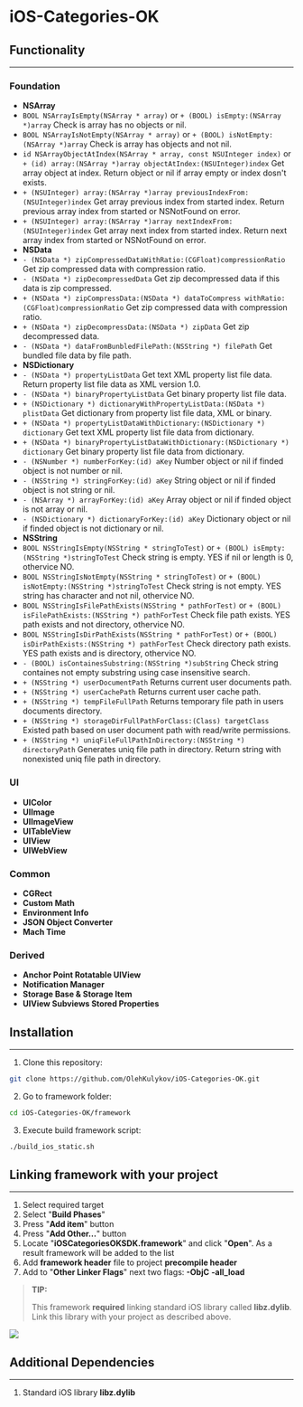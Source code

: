 # iOS-Categories-OK


## Functionality
----------------
### Foundation
* **NSArray**
 * ```BOOL NSArrayIsEmpty(NSArray * array)``` or ```+ (BOOL) isEmpty:(NSArray *)array``` Check is array has no objects or nil.
 * ```BOOL NSArrayIsNotEmpty(NSArray * array)``` or ```+ (BOOL) isNotEmpty:(NSArray *)array``` Check is array has objects and not nil.
 * ```id NSArrayObjectAtIndex(NSArray * array, const NSUInteger index)``` or ```+ (id) array:(NSArray *)array objectAtIndex:(NSUInteger)index``` Get array object at index. Return object or nil if array empty or index dosn't exists.
 * ```+ (NSUInteger) array:(NSArray *)array previousIndexFrom:(NSUInteger)index``` Get array previous index from started index. Return previous array index from started or NSNotFound on error.
 * ```+ (NSUInteger) array:(NSArray *)array nextIndexFrom:(NSUInteger)index``` Get array next index from started index. Return next array index from started or NSNotFound on error.
* **NSData**
 * ```- (NSData *) zipCompressedDataWithRatio:(CGFloat)compressionRatio``` Get zip compressed data with compression ratio.
 * ```- (NSData *) zipDecompressedData``` Get zip decompressed data if this data is zip compressed.
 * ```+ (NSData *) zipCompressData:(NSData *) dataToCompress withRatio:(CGFloat)compressionRatio``` Get zip compressed data with compression ratio.
 * ```+ (NSData *) zipDecompressData:(NSData *) zipData``` Get zip decompressed data.
 * ```- (NSData *) dataFromBunbledFilePath:(NSString *) filePath``` Get bundled file data by file path.
* **NSDictionary**
 * ```- (NSData *) propertyListData``` Get text XML property list file data. Return property list file data as XML version 1.0.
 * ```- (NSData *) binaryPropertyListData``` Get binary property list file data.
 * ```+ (NSDictionary *) dictionaryWithPropertyListData:(NSData *) plistData``` Get dictionary from property list file data, XML or binary.
 * ```+ (NSData *) propertyListDataWithDictionary:(NSDictionary *) dictionary``` Get text XML property list file data from dictionary.
 * ```+ (NSData *) binaryPropertyListDataWithDictionary:(NSDictionary *) dictionary``` Get binary property list file data from dictionary.
 * ```- (NSNumber *) numberForKey:(id) aKey```  Number object or nil if finded object is not number or nil.
 * ```- (NSString *) stringForKey:(id) aKey``` String object or nil if finded object is not string or nil.
 * ```- (NSArray *) arrayForKey:(id) aKey``` Array object or nil if finded object is not array or nil.
 * ```- (NSDictionary *) dictionaryForKey:(id) aKey``` Dictionary object or nil if finded object is not dictionary or nil.
* **NSString**
 * ```BOOL NSStringIsEmpty(NSString * stringToTest)``` or ```+ (BOOL) isEmpty:(NSString *)stringToTest``` Check string is empty. YES if nil or length is 0, othervice NO.
 * ```BOOL NSStringIsNotEmpty(NSString * stringToTest)``` or ```+ (BOOL) isNotEmpty:(NSString *)stringToTest``` Check string is not empty. YES string has character and not nil, othervice NO.
 * ```BOOL NSStringIsFilePathExists(NSString * pathForTest)``` or ```+ (BOOL) isFilePathExists:(NSString *) pathForTest``` Check file path exists. YES path exists and not directory, othervice NO.
 * ```BOOL NSStringIsDirPathExists(NSString * pathForTest)``` or ```+ (BOOL) isDirPathExists:(NSString *) pathForTest``` Check directory path exists. YES path exists and is directory, othervice NO.
 * ```- (BOOL) isContainesSubstring:(NSString *)subString``` Check string containes not empty substring using case insensitive search. 
 * ```+ (NSString *) userDocumentPath``` Returns current user documents path.
 * ```+ (NSString *) userCachePath``` Returns current user cache path.
 * ```+ (NSString *) tempFileFullPath``` Returns temporary file path in users documents directory.
 * ```+ (NSString *) storageDirFullPathForClass:(Class) targetClass``` Existed path based on user document path with read/write permissions. 
 * ```+ (NSString *) uniqFileFullPathInDirectory:(NSString *) directoryPath``` Generates uniq file path in directory. Return string with nonexisted uniq file path in directory.
### UI
* **UIColor**
* **UIImage**
* **UIImageView**
* **UITableView**
* **UIView**
* **UIWebView**
### Common
* **CGRect**
* **Custom Math**
* **Environment Info**
* **JSON Object Converter**
* **Mach Time**
### Derived
* **Anchor Point Rotatable UIView**
* **Notification Manager**
* **Storage Base & Storage Item**
* **UIView Subviews Stored Properties**


## Installation
---------------
1. Clone this repository:
```sh
git clone https://github.com/OlehKulykov/iOS-Categories-OK.git
```
2. Go to framework folder:
```sh
cd iOS-Categories-OK/framework
```
3. Execute build framework script:
```sh
./build_ios_static.sh
```


## Linking framework with your project
--------------------------------------
1. Select required target
2. Select "**Build Phases**"
3. Press "**Add item**" button
4. Press "**Add Other...**" button
5. Locate "**iOSCategoriesOKSDK.framework**" and click "**Open**". As a result framework will be added to the list
6. Add **framework header** file to project **precompile header**
7. Add to "**Other Linker Flags**" next two flags: **-ObjC** **-all_load**

> **TIP:**
> 
>  This framework **required** linking standard iOS library called **libz.dylib**. Link this library with your project as described above.

![](https://raw.github.com/OlehKulykov/iOS-Categories-OK/master/README/linking_framework.jpg)

## Additional Dependencies
--------------------------
1. Standard iOS library **libz.dylib**